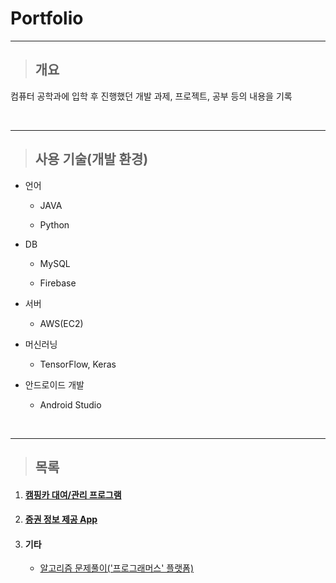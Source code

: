 # **Portfolio**

---



> ## 개요



컴퓨터 공학과에 입학 후 진행했던 개발 과제, 프로젝트, 공부 등의 내용을 기록

</br>

---

> ## 사용 기술(개발 환경)



- 언어

  - JAVA

  - Python

- DB

  - MySQL

  - Firebase

- 서버

  - AWS(EC2)

- 머신러닝

  - TensorFlow, Keras

- 안드로이드 개발

  - Android Studio

</br>

---

> ## 목록



1. #### [캠핑카 대여/관리 프로그램](./DBcampingcar)

2. #### [증권 정보 제공 App](./capstone)

3. #### 기타

   - [알고리즘 문제풀이('프로그래머스' 플랫폼)](./Algorithm)
